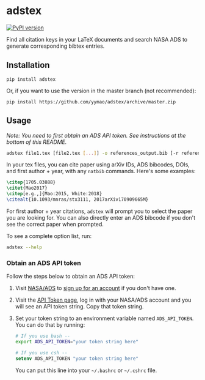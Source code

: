 # adstex
[![PyPI version](https://img.shields.io/pypi/v/adstex.svg)](https://pypi.python.org/pypi/adstex)

Find all citation keys in your LaTeX documents and search NASA ADS to generate corresponding bibtex entries.

## Installation

    pip install adstex

Or, if you want to use the version in the master branch (not recommended):

    pip install https://github.com/yymao/adstex/archive/master.zip

## Usage

_Note: You need to first obtain an ADS API token. See instructions at the bottom of this README._

```bash
adstex file1.tex [file2.tex [...]] -o references_output.bib [-r references_readonly.bib]
```

In your tex files, you can cite paper using arXiv IDs, ADS bibcodes, DOIs, and first author + year, with any `natbib` commands. Here's some examples:

```tex
\citep{1705.03888}
\citet{Mao2017}
\citep[e.g.,]{Mao:2015, White:2018}
\citealt{10.1093/mnras/stx3111, 2017arXiv170909665M}
```

For first author + year citations, `adstex` will prompt you to select the paper you are looking for. You can also directly enter an ADS bibcode if you don't see the correct paper when prompted.

To see a complete option list, run:
```bash
adstex --help
```

### Obtain an ADS API token
Follow the steps below to obtain an ADS API token:

1. Visit [NASA/ADS](https://ui.adsabs.harvard.edu/) to [sign up for an account](https://ui.adsabs.harvard.edu/user/account/register) if you don't have one.

2. Visit the [API Token page](https://ui.adsabs.harvard.edu/user/settings/token), log in with your NASA/ADS account and you will see an API token string. Copy that token string.

3. Set your token string to an environment variable named `ADS_API_TOKEN`. You can do that by running:
     ``` bash
     # If you use bash --
     export ADS_API_TOKEN="your token string here"
     ```
     ``` csh
     # If you use csh --
     setenv ADS_API_TOKEN "your token string here"
     ```
    You can put this line into your `~/.bashrc` or `~/.cshrc` file.
